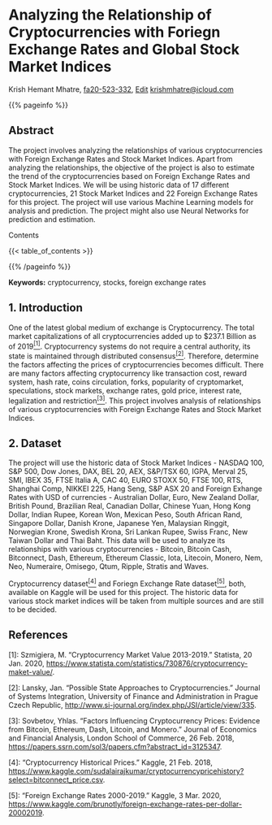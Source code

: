 # Analyzing the Relationship of Cryptocurrencies with Foriegn Exchange Rates and Global Stock Market Indices
Krish Hemant Mhatre, [fa20-523-332](https://github.com/cybertraining-dsc/fa20-523-332/), [Edit](https://github.com/cybertraining-dsc/fa20-523-332/blob/master/project/project.md)
<krishmhatre@icloud.com>

{{% pageinfo %}}

## Abstract

The project involves analyzing the relationships of various cryptocurrencies with Foreign Exchange Rates and Stock Market Indices. Apart from analyzing the relationships, the objective of the project is also to estimate the trend of the cryptocurrencies based on Foreign Exchange Rates and Stock Market Indices. We will be using historic data of 17 different cryptocurrencies, 21 Stock Market Indices and 22 Foreign Exchange Rates for this project. The project will use various Machine Learning models for analysis and prediction. The project might also use Neural Networks for prediction and estimation. 

Contents

{{< table_of_contents >}}

{{% /pageinfo %}}

**Keywords:** cryptocurrency, stocks, foreign exchange rates

## 1. Introduction
One of the latest global medium of exchange is Cryptocurrency. The total market capitalizations of all cryptocurrencies added up to $237.1 Billion as of 2019[<sup>[1]</sup>](https://www.statista.com/statistics/730876/cryptocurrency-maket-value/#:~:text=Cryptocurrency%20market%20capitalization%202013%2D2019&text=The%20cumulative%20market%20capitalization%20of,below%2018%20billion%20U.S.%20dollars.). Cryptocurrency systems do not require a central authority, its state is maintained through distributed consensus[<sup>[2]</sup>](http://si-journal.org/index.php/JSI/article/viewFile/335/325). Therefore, determine the factors affecting the prices of cryptocurrencies becomes difficult. There are many factors affecting cryptocurrency like transaction cost, reward system, hash rate, coins circulation, forks, popularity of cryptomarket, speculations, stock markets, exchange rates, gold price, interest rate, legalization and restriction[<sup>[3]</sup>](https://papers.ssrn.com/sol3/papers.cfm?abstract_id=3125347). This project involves analysis of relationships of various cryptocurrencies with Foreign Exchange Rates and Stock Market Indices.

## 2. Dataset
The project will use the historic data of Stock Market Indices - NASDAQ 100, S&P 500, Dow Jones, DAX, BEL 20, AEX, S&P/TSX 60, IGPA, Merval 25, SMI, IBEX 35, FTSE Italia A, CAC 40, EURO STOXX 50, FTSE 100, RTS, Shanghai Comp, NIKKEI 225, Hang Seng, S&P ASX 20 and Foreign Exhange Rates with USD of currencies - Australian Dollar, Euro, New Zealand Dollar, British Pound, Brazilian Real, Canadian Dollar, Chinese Yuan, Hong Kong Dollar, Indian Rupee, Korean Won, Mexican Peso, South African Rand, Singapore Dollar, Danish Krone, Japanese Yen, Malaysian Ringgit, Norwegian Krone, Swedish Krona, Sri Lankan Rupee, Swiss Franc, New Taiwan Dollar and Thai Baht. This data will be used to analyze its relationships with various cryptocurrencies - Bitcoin, Bitcoin Cash, Bitconnect, Dash, Ethereum, Ethereum Classic, Iota, Litecoin, Monero, Nem, Neo, Numeraire, Omisego, Qtum, Ripple, Stratis and Waves.

Cryptocurrency dataset[<sup>[4]</sup>](https://www.kaggle.com/sudalairajkumar/cryptocurrencypricehistory?select=bitconnect_price.csv) and Foriegn Exchange Rate dataset[<sup>[5]</sup>](https://www.kaggle.com/brunotly/foreign-exchange-rates-per-dollar-20002019), both, available on Kaggle will be used for this project. The historic data for various stock market indices will be taken from multiple sources and are still to be decided. 


## References
[1]: Szmigiera, M. “Cryptocurrency Market Value 2013-2019.” Statista, 20 Jan. 2020, https://www.statista.com/statistics/730876/cryptocurrency-maket-value/. 

[2]: Lansky, Jan. “Possible State Approaches to Cryptocurrencies.” Journal of Systems Integration, University of Finance and Administration in Prague Czech Republic, http://www.si-journal.org/index.php/JSI/article/view/335. 

[3]: Sovbetov, Yhlas. “Factors Influencing Cryptocurrency Prices: Evidence from Bitcoin, Ethereum, Dash, Litcoin, and Monero.” Journal of Economics and Financial Analysis, London School of Commerce, 26 Feb. 2018, https://papers.ssrn.com/sol3/papers.cfm?abstract_id=3125347. 

[4]: “Cryptocurrency Historical Prices.” Kaggle, 21 Feb. 2018, https://www.kaggle.com/sudalairajkumar/cryptocurrencypricehistory?select=bitconnect_price.csv. 

[5]: “Foreign Exchange Rates 2000-2019.” Kaggle, 3 Mar. 2020, https://www.kaggle.com/brunotly/foreign-exchange-rates-per-dollar-20002019. 

